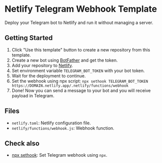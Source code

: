 # Netlify Telegram Webhook Template

Deploy your Telegram bot to Netlify and run it without managing a server.

## Getting Started

1. Click "Use this template" button to create a new repository from this template.
2. Create a new bot using [BotFather](https://t.me/botfather) and get the token.
3. Add your repository to [Netlify](https://app.netlify.com/start).
4. Set environment variable `TELEGRAM_BOT_TOKEN` with your bot token.
5. Wait for the deployment to continue.
6. Set the webhook using npx script: `npx sethook TELEGRAM_BOT_TOKEN https://DOMAIN.netlify.app/.netlify/functions/webhook`
7. Done! Now you can send a message to your bot and you will receive payload in Telegram.

## Files

- `netlify.toml`: Netlify configuration file.
- `netlify/functions/webhook.js`: Webhook function.

## Check also

- [npx sethook](https://github.com/vvmspace/sethook): Set Telegram webhook using `npx`.
